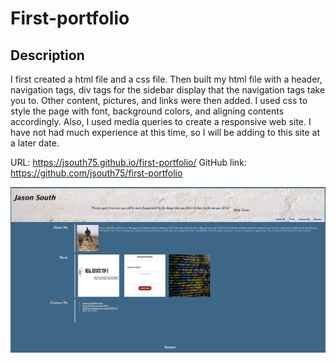 # First-portfolio

## Description

I first created a html file and a css file.  Then built my html file with a header, navigation tags, div tags for the sidebar display that the navigation tags take you to.  Other content, pictures, and links were then added. 
I used css to style the page with font, background colors, and aligning contents accordingly.  Also, I used media queries to create a responsive web site.
I have not had much experience at this time, so I will be adding to this site at a later date. 

URL: https://jsouth75.github.io/first-portfolio/
GitHub link: https://github.com/jsouth75/first-portfolio

![Screenshot of first-portfolio](./Assets/css/images/Portfolio.png)
